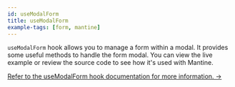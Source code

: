 ```yaml
---
id: useModalForm
title: useModalForm
example-tags: [form, mantine]
---
```


`useModalForm` hook allows you to manage a form within a modal. It provides some useful methods to handle the form modal. You can view the live example or review the source code to see how it's used with Mantine.

[Refer to the useModalForm hook documentation for more information. →](/docs/ui-integrations/mantine/hooks/use-modal-form)

<CodeSandboxExample path="form-mantine-use-modal-form" />
